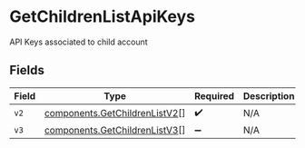 # GetChildrenListApiKeys

API Keys associated to child account


## Fields

| Field                                                                          | Type                                                                           | Required                                                                       | Description                                                                    |
| ------------------------------------------------------------------------------ | ------------------------------------------------------------------------------ | ------------------------------------------------------------------------------ | ------------------------------------------------------------------------------ |
| `v2`                                                                           | [components.GetChildrenListV2](../../models/components/getchildrenlistv2.md)[] | :heavy_check_mark:                                                             | N/A                                                                            |
| `v3`                                                                           | [components.GetChildrenListV3](../../models/components/getchildrenlistv3.md)[] | :heavy_minus_sign:                                                             | N/A                                                                            |